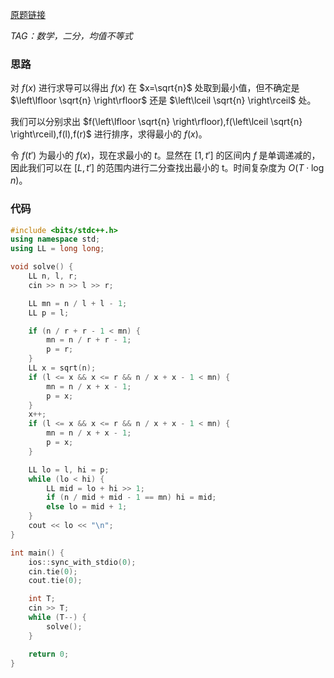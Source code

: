 [原题链接](https://ac.nowcoder.com/acm/contest/46810/E)

*TAG：数学，二分，均值不等式*

### 思路
对 $f(x)$ 进行求导可以得出 $f(x)$ 在 $x=\sqrt{n}$ 处取到最小值，但不确定是 $\left\lfloor \sqrt{n} \right\rfloor$ 还是 $\left\lceil \sqrt{n} \right\rceil$ 处。

我们可以分别求出 $f(\left\lfloor \sqrt{n} \right\rfloor),f(\left\lceil \sqrt{n} \right\rceil),f(l),f(r)$ 进行排序，求得最小的 $f(x)$。

令 $f(t')$ 为最小的 $f(x)$，现在求最小的 $t$。显然在 $[1,t']$ 的区间内 $f$ 是单调递减的，因此我们可以在 $[L,t']$ 的范围内进行二分查找出最小的 t。时间复杂度为 $O(T\cdot\log{n})$。

### 代码
```cpp
#include <bits/stdc++.h>
using namespace std;
using LL = long long;

void solve() {
	LL n, l, r;
	cin >> n >> l >> r;

	LL mn = n / l + l - 1;
	LL p = l;

	if (n / r + r - 1 < mn) {
		mn = n / r + r - 1;
		p = r;
	}
	LL x = sqrt(n);
	if (l <= x && x <= r && n / x + x - 1 < mn) {
		mn = n / x + x - 1;
		p = x;
	}
	x++;
	if (l <= x && x <= r && n / x + x - 1 < mn) {
		mn = n / x + x - 1;
		p = x;
	}

	LL lo = l, hi = p;
	while (lo < hi) {
		LL mid = lo + hi >> 1;
		if (n / mid + mid - 1 == mn) hi = mid;
		else lo = mid + 1;
	}
	cout << lo << "\n";
}

int main() {
	ios::sync_with_stdio(0);
	cin.tie(0);
	cout.tie(0);

	int T;
	cin >> T;
	while (T--) {
		solve();
	}

	return 0;
}
```